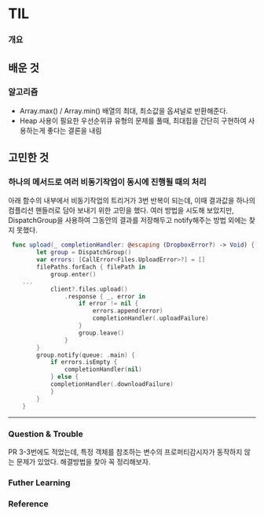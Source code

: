 # TIL

### 개요

## 배운 것

### 알고리즘
- Array.max() / Array.min()
    배열의 최대, 최소값을 옵셔널로 반환해준다. 
- Heap 사용이 필요한 우선순위큐 유형의 문제를 풀때, 최대힙을 간단히 구현하여 사용하는게 좋다는 결론을 내림 


## 고민한 것
### 하나의 메서드로 여러 비동기작업이 동시에 진행될 때의 처리

아래 함수의 내부에서 비동기작업의 트리거가 3번 반복이 되는데, 이때 결과값을 하나의 컴플리션 핸들러로 담아 보내기 위한 고민을 했다.
여러 방법을 시도해 보았지만, DispatchGroup을 사용하여 그동안의 결과를 저장해두고 notify해주는 방법 외에는 찾지 못했다. 
```swift
 func upload(_ completionHandler: @escaping (DropboxError?) -> Void) {
        let group = DispatchGroup()
        var errors: [CallError<Files.UploadError>?] = []
        filePaths.forEach { filePath in
            group.enter()
    ...
            client?.files.upload()
                .response { _, error in
                    if error != nil {
                        errors.append(error)
                        completionHandler(.uploadFailure)
                    }
                    group.leave()
                }
        }
        group.notify(queue: .main) {
            if errors.isEmpty {
                completionHandler(nil)
            } else {
            completionHandler(.downloadFailure)
            }
        }
    }

```

---

### Question & Trouble

PR 3-3번에도 적었는데, 특정 객체를 참조하는 변수의 프로퍼티감시자가 동작하지 않는 문제가 있었다. 해결방법을 찾아 꼭 정리해보자.

### Futher Learning

### Reference